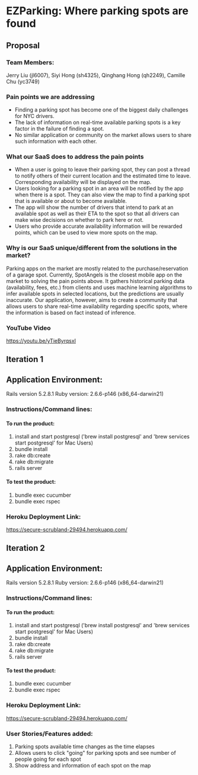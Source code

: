 # EZParking: Where parking spots are found

## Proposal
### Team Members:
Jerry Liu (jl6007), Siyi Hong (sh4325), Qinghang Hong (qh2249), Camille Chu (yc3749)

### Pain points we are addressing
- Finding a parking spot has become one of the biggest daily challenges for NYC drivers. 
- The lack of information on real-time available parking spots is a key factor in the failure of finding a spot.
- No similar application or community on the market allows users to share such information with each other. 

### What our SaaS does to address the pain points
- When a user is going to leave their parking spot, they can post a thread to notify others of their current location and the estimated time to leave. Corresponding availability will be displayed on the map.
- Users looking for a parking spot in an area will be notified by the app when there is a spot. They can also view the map to find a parking spot that is available or about to become available.
- The app will show the number of drivers that intend to park at an available spot as well as their ETA to the spot so that all drivers can make wise decisions on whether to park here or not.
- Users who provide accurate availability information will be rewarded points, which can be used to view more spots on the map.

### Why is our SaaS unique/different from the solutions in the market?
Parking apps on the market are mostly related to the purchase/reservation of a garage spot. Currently, SpotAngels is the closest mobile app on the market to solving the pain points above. It gathers historical parking data (availability, fees, etc.) from clients and uses machine learning algorithms to infer available spots in selected locations, but the predictions are usually inaccurate. Our application, however, aims to create a community that allows users to share real-time availability regarding specific spots, where the information is based on fact instead of inference.

### YouTube Video
https://youtu.be/yTieByrqsxI

## Iteration 1
## Application Environment:
Rails version             5.2.8.1
Ruby version:             2.6.6-p146 (x86_64-darwin21)
### Instructions/Command lines:
#### To run the product:
1. install and start postgresql ('brew install postgresql' and 'brew services start postgresql' for Mac Users)
2. bundle install
3. rake db:create
4. rake db:migrate
5. rails server
#### To test the product:
1. bundle exec cucumber
2. bundle exec rspec
### Heroku Deployment Link:
https://secure-scrubland-29494.herokuapp.com/

## Iteration 2
## Application Environment:
Rails version             5.2.8.1
Ruby version:             2.6.6-p146 (x86_64-darwin21)
### Instructions/Command lines:
#### To run the product:
1. install and start postgresql ('brew install postgresql' and 'brew services start postgresql' for Mac Users)
2. bundle install
3. rake db:create
4. rake db:migrate
5. rails server
#### To test the product:
1. bundle exec cucumber
2. bundle exec rspec
### Heroku Deployment Link:
https://secure-scrubland-29494.herokuapp.com/
### User Stories/Features added:
1. Parking spots available time changes as the time elapses
2. Allows users to click "going" for parking spots and see number of people going for each spot
3. Show address and information of each spot on the map
